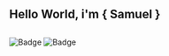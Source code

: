 ## Hello World, i'm { Samuel }

<!--<div>
  <a href="https://github.com/samleurn"></a>
  <img height="180" src="https://github-readme-stats.vercel.app/api?username=samleurn&theme=midnight-purple&show_icons=true&hide_border=true&count_private=true" />
  <img height="180" src="https://github-readme-stats.vercel.app/api/top-langs/?username=samleurn&theme=midnight-purple&show_icons=true&hide_border=true&layout=compact" />
   <img height="180" src="https://github-readme-streak-stats.herokuapp.com/?user=samleurn&theme=midnight-purple&hide_border=true" /> 
</div>-->

##

<!--[![Portfolio](https://img.shields.io/badge/Portfolio-Back%20end-purple?style=for-the-badge&logo=linkedin&logoColor=white)](https://www.linkedin.com/in/seu-perfil) -->
![Badge](https://img.shields.io/badge/Portfolio-Back%20end-purple?style=for-the-badge&logo=linkedin&logoColor=white&borderRadius=10)
![Badge](https://img.shields.io/badge/Portfolio-Back%20end-purple?style=flat&logo=linkedin&logoColor=purple&borderRadius=10&color=purple&labelColor=transparent)


